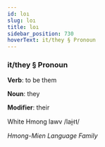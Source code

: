 ```yaml
---
id: loı
slug: loı
title: loı
sidebar_position: 730
hoverText: it/they § Pronoun
---
```


### it/they § Pronoun

**Verb**: to be them

**Noun**: they

**Modifier**: their

White Hmong lawv /laɨ̯˧˦/

*Hmong-Mien Language Family*